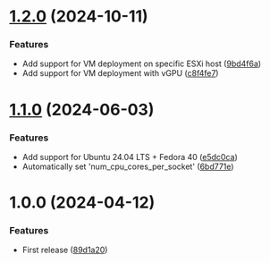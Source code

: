 # [1.2.0](https://github.com/de-it-krachten/ansible-role-vmware/compare/v1.1.0...v1.2.0) (2024-10-11)


### Features

* Add support for VM deployment on specific ESXi host ([9bd4f6a](https://github.com/de-it-krachten/ansible-role-vmware/commit/9bd4f6aeeb8ece00a84769c327ece1dec5d90744))
* Add support for VM deployment with vGPU ([c8f4fe7](https://github.com/de-it-krachten/ansible-role-vmware/commit/c8f4fe7612cf6c28ac208e09ef52eef65d6ea0f3))

# [1.1.0](https://github.com/de-it-krachten/ansible-role-vmware/compare/v1.0.0...v1.1.0) (2024-06-03)


### Features

* Add support for Ubuntu 24.04 LTS + Fedora 40 ([e5dc0ca](https://github.com/de-it-krachten/ansible-role-vmware/commit/e5dc0caf3f8a3c41654622fd9f378103c3e57e59))
* Automatically set 'num_cpu_cores_per_socket' ([6bd771e](https://github.com/de-it-krachten/ansible-role-vmware/commit/6bd771ee38d65bd8ffe2f1448da2d31041373470))

# 1.0.0 (2024-04-12)


### Features

* First release ([89d1a20](https://github.com/de-it-krachten/ansible-role-vmware/commit/89d1a20398257f6e11ec17d46f618f899e14a0d9))

